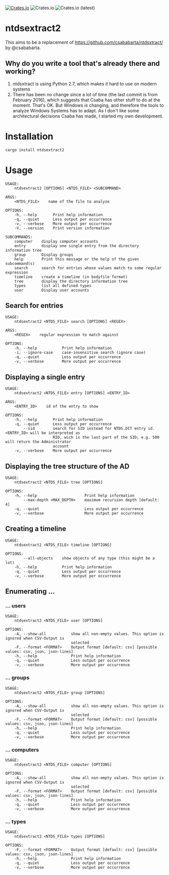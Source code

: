 [![Crates.io](https://img.shields.io/crates/v/ntdsextract2)](https://crates.io/crates/ntdsextract2)
![Crates.io](https://img.shields.io/crates/l/ntdsextract2)
![Crates.io (latest)](https://img.shields.io/crates/dv/ntdsextract2)

# ntdsextract2

This aims to be a replacement of <https://github.com/csababarta/ntdsxtract/> by @csababarta.

## Why do you write a tool that's already there and working?

1. ntdsxtract is using Python 2.7, which makes it hard to use on modern systems
1. There has been no change since a lot of time (the last commit is from February 2016), which suggests that Csaba has other stuff to do at the moment. That's OK. But Windows *is* changing, and therefore the tools to analyze Windows Systems has to adapt. As I don't like some architectural decisions Csaba has made, I started my own development.

# Installation

```bash
cargo install ntdsextract2
```

# Usage
```
USAGE:
    ntdsextract2 [OPTIONS] <NTDS_FILE> <SUBCOMMAND>

ARGS:
    <NTDS_FILE>    name of the file to analyze

OPTIONS:
    -h, --help       Print help information
    -q, --quiet      Less output per occurrence
    -v, --verbose    More output per occurrence
    -V, --version    Print version information

SUBCOMMANDS:
    computer    display computer accounts
    entry       display one single entry from the directory information tree
    group       Display groups
    help        Print this message or the help of the given subcommand(s)
    search      search for entries whose values match to some regular expression
    timeline    create a timeline (in bodyfile format)
    tree        display the directory information tree
    types       list all defined types
    user        Display user accounts

```

## Search for entries

```
USAGE:
    ntdsextract2 <NTDS_FILE> search [OPTIONS] <REGEX>

ARGS:
    <REGEX>    regular expression to match against

OPTIONS:
    -h, --help           Print help information
    -i, --ignore-case    case-insensitive search (ignore case)
    -q, --quiet          Less output per occurrence
    -v, --verbose        More output per occurrence
```

## Displaying a single entry

```
USAGE:
    ntdsextract2 <NTDS_FILE> entry [OPTIONS] <ENTRY_ID>

ARGS:
    <ENTRY_ID>    id of the entry to show

OPTIONS:
    -h, --help       Print help information
    -q, --quiet      Less output per occurrence
        --sid        search for SID instead for NTDS.DIT entry id. <ENTRY_ID> will be interpreted as
                     RID, wich is the last part of the SID; e.g. 500 will return the Administrator
                     account
    -v, --verbose    More output per occurrence
```

## Displaying the tree structure of the AD

```
USAGE:
    ntdsextract2 <NTDS_FILE> tree [OPTIONS]

OPTIONS:
    -h, --help                     Print help information
        --max-depth <MAX_DEPTH>    maximum recursion depth [default: 4]
    -q, --quiet                    Less output per occurrence
    -v, --verbose                  More output per occurrence
```

## Creating a timeline

```
USAGE:
    ntdsextract2 <NTDS_FILE> timeline [OPTIONS]

OPTIONS:
        --all-objects    show objects of any type (this might be a lot)
    -h, --help           Print help information
    -q, --quiet          Less output per occurrence
    -v, --verbose        More output per occurrence
```

## Enumerating ...

### ... users

```
USAGE:
    ntdsextract2 <NTDS_FILE> user [OPTIONS]

OPTIONS:
    -A, --show-all           show all non-empty values. This option is ignored when CSV-Output is
                             selected
    -F, --format <FORMAT>    Output format [default: csv] [possible values: csv, json, json-lines]
    -h, --help               Print help information
    -q, --quiet              Less output per occurrence
    -v, --verbose            More output per occurrence
```

### ... groups

```
USAGE:
    ntdsextract2 <NTDS_FILE> group [OPTIONS]

OPTIONS:
    -A, --show-all           show all non-empty values. This option is ignored when CSV-Output is
                             selected
    -F, --format <FORMAT>    Output format [default: csv] [possible values: csv, json, json-lines]
    -h, --help               Print help information
    -q, --quiet              Less output per occurrence
    -v, --verbose            More output per occurrence
```

### ... computers

```
USAGE:
    ntdsextract2 <NTDS_FILE> computer [OPTIONS]

OPTIONS:
    -A, --show-all           show all non-empty values. This option is ignored when CSV-Output is
                             selected
    -F, --format <FORMAT>    Output format [default: csv] [possible values: csv, json, json-lines]
    -h, --help               Print help information
    -q, --quiet              Less output per occurrence
    -v, --verbose            More output per occurrence
```

### ... types

```
USAGE:
    ntdsextract2 <NTDS_FILE> types [OPTIONS]

OPTIONS:
    -F, --format <FORMAT>    Output format [default: csv] [possible values: csv, json, json-lines]
    -h, --help               Print help information
    -q, --quiet              Less output per occurrence
    -v, --verbose            More output per occurrence
```